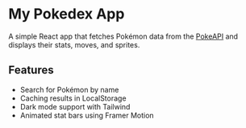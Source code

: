# My Pokedex App  

A simple React app that fetches Pokémon data from the [PokeAPI](https://pokeapi.co/) and displays their stats, moves, and sprites.  

## Features
- Search for Pokémon by name
- Caching results in LocalStorage
- Dark mode support with Tailwind
- Animated stat bars using Framer Motion